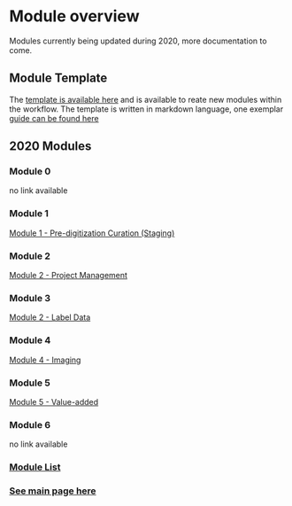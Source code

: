 # Module overview
Modules currently being updated during 2020, more documentation to come.

## Module Template
The [template is available here](module_template.md) and is available to reate new modules within the workflow.  The template is written in markdown language, one exemplar [guide can be found here](https://guides.github.com/features/mastering-markdown/)

## 2020 Modules

### Module 0
no link available

### Module 1
[Module 1 - Pre-digitization Curation (Staging)](module_1/)

### Module 2
[Module 2 - Project Management](module_2/)

### Module 3
[Module 2 - Label Data](module_3/)

### Module 4
[Module 4 - Imaging](module_4/)

### Module 5
[Module 5 - Value-added](module_5/)

### Module 6
no link available


### [Module List](https://entcollnet.github.io/BugFlow/modules/)
### [See main page here](https://entcollnet.github.io/BugFlow/)
